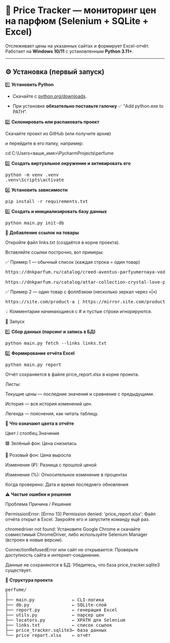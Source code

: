 # 💎 Price Tracker — мониторинг цен на парфюм (Selenium + SQLite + Excel)

Отслеживает цены на указанных сайтах и формирует Excel-отчёт.  
Работает на **Windows 10/11** с установленным **Python 3.11+**.

---

## ⚙️ Установка (первый запуск)

1️⃣ **Установить Python**

- Скачайте с [python.org/downloads](https://www.python.org/downloads/).

- При установке **обязательно поставьте галочку** ✅ “Add python.exe to PATH”.

2️⃣ **Склонировать или распаковать проект**

Скачайте проект из GitHub (или получите архив)  

и перейдите в его папку, например:

cd C:\Users\<ваше_имя>\PycharmProjects\perfume

3️⃣ **Создать виртуальное окружение и активировать его**
<pre>
python -m venv .venv
.venv\Scripts\activate
</pre>

4️⃣ **Установить зависимости**
<pre>
pip install -r requirements.txt
</pre>
5️⃣ **Создать и инициализировать базу данных**
<pre>
python main.py init-db
</pre>
📄 **Добавление ссылок на товары**

Откройте файл links.txt (создаётся в корне проекта).

Вставляйте ссылки построчно, вот примеры:

✅ Пример 1 — обычный список (каждая строка = один товар)
<pre>
https://dnkparfum.ru/catalog/creed-aventus-parfyumernaya-voda-muzhskie-100ml/

https://dnkparfum.ru/catalog/attar-collection-crystal-love-parfyumernaya-voda-zhenskie-100ml/
</pre>
✅ Пример 2 — один товар с фоллбэком (несколько зеркал через «|»)
<pre>
https://site.com/product-a | https://mirror.site.com/product-a
</pre>
💡 Комментарии начинающиеся с # и пустые строки игнорируются.

🚀 Запуск

1️⃣ **Сбор данных (парсинг и запись в БД)**
<pre>
python main.py fetch --links links.txt
</pre>

2️⃣ **Формирование отчёта Excel**
<pre>
python main.py report
</pre>
Отчёт сохраняется в файле price_report.xlsx в корне проекта.

Листы:

Текущие цены — последние значения и сравнение с предыдущими.

История — вся история изменений цен.

Легенда — пояснения, как читать таблицу.

🎨 **Что означают цвета в отчёте**

Цвет / столбец	Значение

🟩 Зелёный фон: Цена снизилась

🩷 Розовый фон: Цена выросла

Изменение (₽):	Разница с прошлой ценой

Изменение (%):	Относительное изменение в процентах

Когда проверено:	Дата и время последнего обновления

⚠️ **Частые ошибки и решения**

Проблема	Причина / Решение

PermissionError: [Errno 13] Permission denied: 'price_report.xlsx':	Файл отчёта открыт в Excel. Закройте его и запустите команду ещё раз.

chromedriver not found:	Установите Google Chrome и скачайте совместимый ChromeDriver, либо используйте Selenium Manager (встроен в новые версии).

ConnectionRefusedError или сайт не открывается:	Проверьте доступность сайта и интернет-соединение.

Данные не сохраняются в БД:	Убедитесь, что база price_tracker.sqlite3 существует.

🧩 **Структура проекта**
<pre>
perfume/
│
├── main.py              ← CLI-логика
├── db.py                ← SQLite-слой
├── report.py            ← генерация Excel
├── utils.py             ← парсер цен
├── locators.py          ← XPATH для Selenium
├── links.txt            ← список ссылок
├── price_tracker.sqlite3← база данных
└── price_report.xlsx    ← отчёт
</pre>
